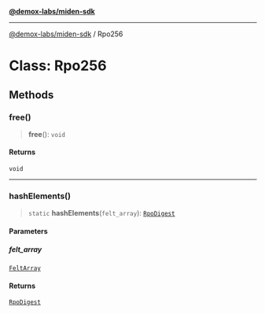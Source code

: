 [**@demox-labs/miden-sdk**](../README.md)

***

[@demox-labs/miden-sdk](../README.md) / Rpo256

# Class: Rpo256

## Methods

### free()

> **free**(): `void`

#### Returns

`void`

***

### hashElements()

> `static` **hashElements**(`felt_array`): [`RpoDigest`](RpoDigest.md)

#### Parameters

##### felt\_array

[`FeltArray`](FeltArray.md)

#### Returns

[`RpoDigest`](RpoDigest.md)
